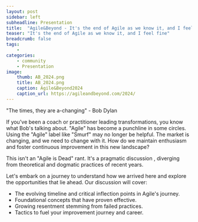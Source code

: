 ```yaml
---
layout: post
sidebar: left
subheadline: Presentation
title:  "Agile&Beyond - It's the end of Agile as we know it, and I feel fine"
teaser: "It's the end of Agile as we know it, and I feel fine"
breadcrumb: false
tags:
    - 
categories:
    - community
    - Presentation
image:
    thumb: AB_2024.png
    title: AB_2024.png
    caption: Agile&Beyond2024
    caption_url: https://agileandbeyond.com/2024/
---
```

"The times, they are a-changing" - Bob Dylan

If you've been a coach or practitioner leading transformations, you know what Bob's talking about.
"Agile" has become a punchline in some circles. Using the "Agile" label like "Smurf" may no longer be helpful.
The market is changing, and we need to change with it.
How do we maintain enthusiasm and foster continuous improvement in this new landscape?

This isn't an "Agile is Dead" rant.
It's a pragmatic discussion , diverging from theoretical and dogmatic practices of recent years.

Let's embark on a journey to understand how we arrived here and explore the opportunities that lie ahead.
Our discussion will cover:
- The evolving timeline and critical inflection points in Agile's journey.
- Foundational concepts that have proven effective.
- Growing resentment stemming from failed practices.
- Tactics to fuel your improvement journey and career.